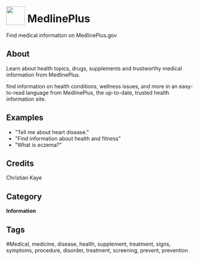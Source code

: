 # <img src="https://raw.githack.com/FortAwesome/Font-Awesome/master/svgs/solid/laptop-medical.svg" card_color="#22A7F0" width="50" height="50" style="vertical-align:bottom"/> MedlinePlus
Find medical information on MedlinePlus.gov

## About
Learn about health topics, drugs, supplements and trustworthy medical information from MedlinePlus.

find information on health conditions, wellness issues, and more in an easy-to-read language from MedlinePlus, the up-to-date, trusted health information site.

## Examples
* "Tell me about heart disease."
* "Find information about health and fitness"
* "What is eczema?"

## Credits
Christian Kaye

## Category
**Information**

## Tags
#Medical, medicine, disease, health, supplement, treatment, signs, symptoms, procedure, disorder, treatment, screening, prevent, prevention

